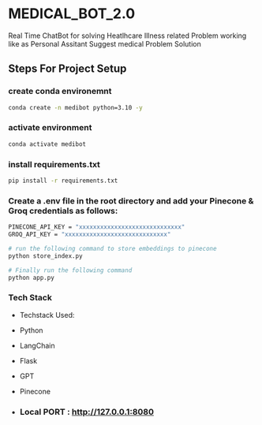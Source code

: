 # MEDICAL_BOT_2.0
Real Time ChatBot for solving Heatlhcare Illness related Problem working like as Personal Assitant Suggest medical Problem Solution


## Steps For Project Setup
### create conda environemnt
```bash
conda create -n medibot python=3.10 -y
```
### activate environment
```bash
conda activate medibot
```
### install requirements.txt
```bash
pip install -r requirements.txt
```

### Create a .env file in the root directory and add your Pinecone & Groq credentials as follows:
```bash
PINECONE_API_KEY = "xxxxxxxxxxxxxxxxxxxxxxxxxxxxx"
GROQ_API_KEY = "xxxxxxxxxxxxxxxxxxxxxxxxxxxxx"

# run the following command to store embeddings to pinecone
python store_index.py

# Finally run the following command
python app.py
```

### Tech Stack 
- Techstack Used:
- Python
- LangChain
- Flask
- GPT
- Pinecone

- ### Local PORT : http://127.0.0.1:8080
